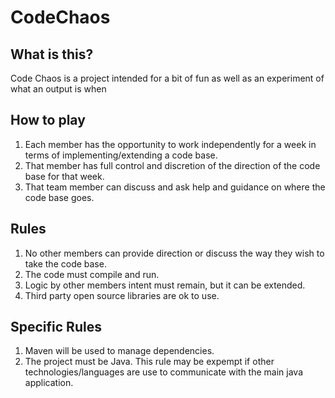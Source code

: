 # CodeChaos
## What is this?
Code Chaos is a project intended for a bit of fun as well as an experiment of what an output is when 

## How to play
1. Each member has the opportunity to work independently for a week in terms of implementing/extending a code base. 
2. That member has full control and discretion of the direction of the code base for that week.
3. That team member can discuss and ask help and guidance on where the code base goes.

## Rules
1. No other members can provide direction or discuss the way they wish to take the code base.
2. The code must compile and run.
3. Logic by other members intent must remain, but it can be extended.
4. Third party open source libraries are ok to use.

## Specific Rules
1. Maven will be used to manage dependencies.
2. The project must be Java. This rule may be expempt if other technologies/languages are use to communicate with the main java application.

